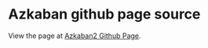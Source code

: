Azkaban github page source
========

View the page at [Azkaban2 Github Page](http://azkaban.github.io/azkaban2).
